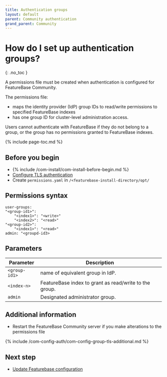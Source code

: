 ```yaml
---
title: Authentication groups
layout: default
parent: Community authentication
grand_parent: Community
---
```


# How do I set up authentication groups?
{: .no_toc }

A permissions file must be created when authentication is configured for FeatureBase Community.

The permissions file:
* maps the identity provider (IdP) group IDs to read/write permissions to specified FeatureBase indexes
* has one group ID for cluster-level administration access.

Users cannot authenticate with FeatureBase if they do not belong to a group, or the group has no permissions granted to FeatureBase indexes.

{% include page-toc.md %}

## Before you begin

* {% include /com-install/com-install-before-begin.md %}
* [Configure TLS authentication](/docs/community/com-auth/com-auth-tls)
* Create `permissions.yaml` in `/<featurebase-install-directory/opt/`

## Permissions syntax
```
user-groups:
"<group-id1>":
    "<index1>": "<write>"
    "<index2>": "<read>"
"<group-id2>":
    "<index1>": "<read>"
admin: "<groupd-id3>
```

## Parameters

| Parameter | Description |
|---|---|
| `<group-id1>` | name of equivalent group in IdP. |
| `<index-n>` | FeatureBase index to grant as read/write to the group. |
| `admin` | Designated administrator group. |

## Additional information

* Restart the FeatureBase Community server if you make alterations to the permissions file

{% include /com-config-auth/com-config-group-tls-additional.md %}

## Next step

* [Update Featurebase configuration](/docs/community/com-auth/com-auth-tls)
